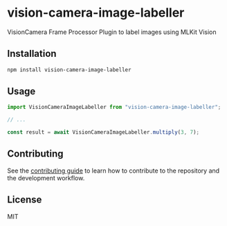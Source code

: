 # vision-camera-image-labeller

VisionCamera Frame Processor Plugin to label images using MLKit Vision

## Installation

```sh
npm install vision-camera-image-labeller
```

## Usage

```js
import VisionCameraImageLabeller from "vision-camera-image-labeller";

// ...

const result = await VisionCameraImageLabeller.multiply(3, 7);
```

## Contributing

See the [contributing guide](CONTRIBUTING.md) to learn how to contribute to the repository and the development workflow.

## License

MIT
